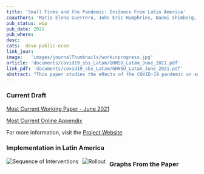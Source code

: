 ```yaml
---
title: 'Small Firms and the Pandemic: Evidence From Latin America'
coauthors: 'Maria Elena Guerrero, John Eric Humphries, Naomi Shimberg, Gabriel Ulyssea'
pub_status: wip
pub_date: 2021
pub_where:
desc:
cats:  devo public-econ
link_jour:
image:   'images/journalThumbnails/workinprogress.jpg'
article: 'documents/covid19_sbs_Latam/GHNSU_Latam_June_2021.pdf'
link_pdf: 'documents/covid19_sbs_Latam/GHNSU_Latam_June_2021.pdf'
abstract: "This paper studies the eﬀects of the COVID-19 pandemic on small businesses using new daily survey data on 35,000 small businesses in eight Latin American countries. The shock had large negative impacts on employment and beliefs regarding the future, which in turn predict meaningful economic outcomes in the medium-term. Despite the unprecedented amount of aid available to small businesses, policy reach has been limited and frictions related to design and implementation screened out small ﬁrms and informal ﬁrms. These frictions may have lasting consequences, as businesses that received aid reported better outcomes and expectations about the future."
---
```



### Current Draft

[Most Current Working Paper - June 2021](../work/documents/covid19_sbs_Latam/paper_GHNSU_June_2021.pdf)

[Most Current Online Appendix](../work/documents/covid19_sbs_Latam/onlineAppendix_GHNSU_June_2021.pdf)

For more information, visit the [Project Website](http://covid19sbs.org) 

### Implementation in Latin America

<img src="../work/documents/covid19_sbs_Latam/figureB1.png"
     alt="Sequence of Interventions"
     style="float: left; margin-right: 10px;" />


<img src="../work/documents/covid19_sbs_Latam/figureC1.png"
          alt="Rollout"
          style="float: left; margin-right: 10px;" />

### Graphs From the Paper

<div class='full'>
  <div class='row'>
    <div class='large-12 columns'>
      <div class='mod modBoxedSlider'>
        <div class='slides'>
        <div class='slide'>
          <img alt="" src="documents/Warnings/figure1.png" />
        </div>
        <div class='slide'>
          <img alt="" src="documents/Warnings/figure1b.png" />
        </div>
          <div class='slide'>
            <img alt="" src="documents/Warnings/figure2.png" />
          </div>
          <div class='slide'>
            <img alt="" src="documents/Warnings/figureG1.png" />
          </div>
        </div>
      </div>
    </div>
  </div>
